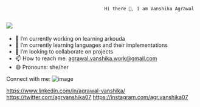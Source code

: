                                         Hi there 👋, I am Vanshika Agrawal   
                                       
                                       
## ![](https://komarev.com/ghpvc/?username=your-github-AgrVanshika&color=green)

- 🔭 I’m currently working on learning arkouda 
- 🌱 I’m currently learning languages and their implementations
- 👯 I’m looking to collaborate on projects
- 📫 How to reach me: agrawal.vanshika.work@gmail.com
- 😄 Pronouns: she/her

Connect with me:
![image](https://user-images.githubusercontent.com/94245786/216851067-4f4bbfc9-00a0-4801-9613-f27efc92b9f8.png)

https://www.linkedin.com/in/agrawal-vanshika/
https://twitter.com/agrvanshika07
https://instagram.com/agr.vanshika07
